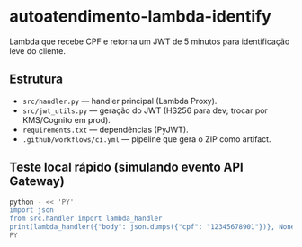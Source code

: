 # autoatendimento-lambda-identify

Lambda que recebe CPF e retorna um JWT de 5 minutos para identificação leve do cliente.

## Estrutura
- `src/handler.py` — handler principal (Lambda Proxy).
- `src/jwt_utils.py` — geração do JWT (HS256 para dev; trocar por KMS/Cognito em prod).
- `requirements.txt` — dependências (PyJWT).
- `.github/workflows/ci.yml` — pipeline que gera o ZIP como artifact.

## Teste local rápido (simulando evento API Gateway)
```bash
python - << 'PY'
import json
from src.handler import lambda_handler
print(lambda_handler({"body": json.dumps({"cpf": "12345678901"})}, None))
PY
```
